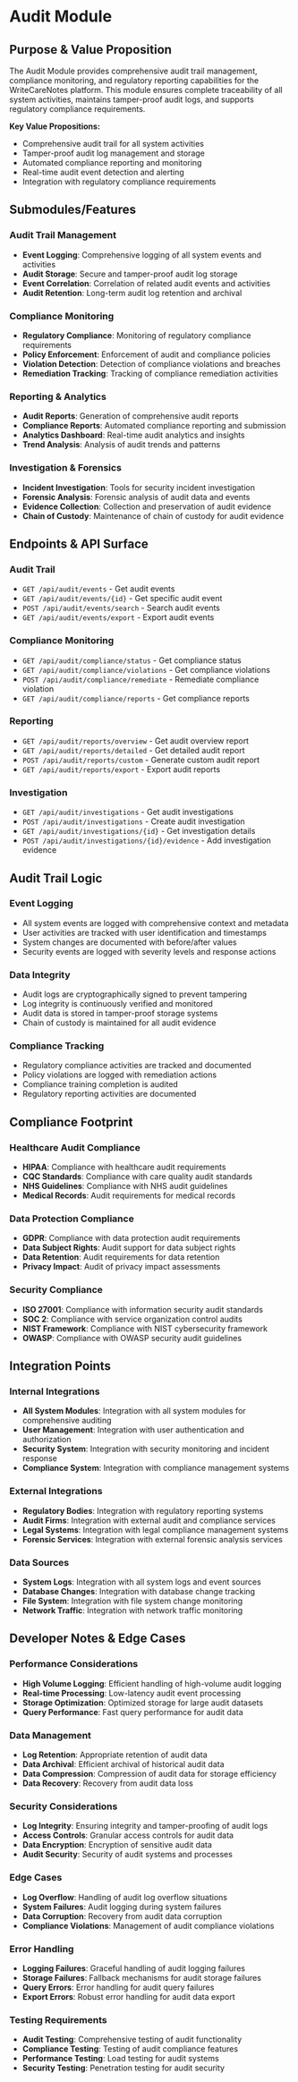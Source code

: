 # Audit Module

## Purpose & Value Proposition

The Audit Module provides comprehensive audit trail management, compliance monitoring, and regulatory reporting capabilities for the WriteCareNotes platform. This module ensures complete traceability of all system activities, maintains tamper-proof audit logs, and supports regulatory compliance requirements.

**Key Value Propositions:**
- Comprehensive audit trail for all system activities
- Tamper-proof audit log management and storage
- Automated compliance reporting and monitoring
- Real-time audit event detection and alerting
- Integration with regulatory compliance requirements

## Submodules/Features

### Audit Trail Management
- **Event Logging**: Comprehensive logging of all system events and activities
- **Audit Storage**: Secure and tamper-proof audit log storage
- **Event Correlation**: Correlation of related audit events and activities
- **Audit Retention**: Long-term audit log retention and archival

### Compliance Monitoring
- **Regulatory Compliance**: Monitoring of regulatory compliance requirements
- **Policy Enforcement**: Enforcement of audit and compliance policies
- **Violation Detection**: Detection of compliance violations and breaches
- **Remediation Tracking**: Tracking of compliance remediation activities

### Reporting & Analytics
- **Audit Reports**: Generation of comprehensive audit reports
- **Compliance Reports**: Automated compliance reporting and submission
- **Analytics Dashboard**: Real-time audit analytics and insights
- **Trend Analysis**: Analysis of audit trends and patterns

### Investigation & Forensics
- **Incident Investigation**: Tools for security incident investigation
- **Forensic Analysis**: Forensic analysis of audit data and events
- **Evidence Collection**: Collection and preservation of audit evidence
- **Chain of Custody**: Maintenance of chain of custody for audit evidence

## Endpoints & API Surface

### Audit Trail
- `GET /api/audit/events` - Get audit events
- `GET /api/audit/events/{id}` - Get specific audit event
- `POST /api/audit/events/search` - Search audit events
- `GET /api/audit/events/export` - Export audit events

### Compliance Monitoring
- `GET /api/audit/compliance/status` - Get compliance status
- `GET /api/audit/compliance/violations` - Get compliance violations
- `POST /api/audit/compliance/remediate` - Remediate compliance violation
- `GET /api/audit/compliance/reports` - Get compliance reports

### Reporting
- `GET /api/audit/reports/overview` - Get audit overview report
- `GET /api/audit/reports/detailed` - Get detailed audit report
- `POST /api/audit/reports/custom` - Generate custom audit report
- `GET /api/audit/reports/export` - Export audit reports

### Investigation
- `GET /api/audit/investigations` - Get audit investigations
- `POST /api/audit/investigations` - Create audit investigation
- `GET /api/audit/investigations/{id}` - Get investigation details
- `POST /api/audit/investigations/{id}/evidence` - Add investigation evidence

## Audit Trail Logic

### Event Logging
- All system events are logged with comprehensive context and metadata
- User activities are tracked with user identification and timestamps
- System changes are documented with before/after values
- Security events are logged with severity levels and response actions

### Data Integrity
- Audit logs are cryptographically signed to prevent tampering
- Log integrity is continuously verified and monitored
- Audit data is stored in tamper-proof storage systems
- Chain of custody is maintained for all audit evidence

### Compliance Tracking
- Regulatory compliance activities are tracked and documented
- Policy violations are logged with remediation actions
- Compliance training completion is audited
- Regulatory reporting activities are documented

## Compliance Footprint

### Healthcare Audit Compliance
- **HIPAA**: Compliance with healthcare audit requirements
- **CQC Standards**: Compliance with care quality audit standards
- **NHS Guidelines**: Compliance with NHS audit guidelines
- **Medical Records**: Audit requirements for medical records

### Data Protection Compliance
- **GDPR**: Compliance with data protection audit requirements
- **Data Subject Rights**: Audit support for data subject rights
- **Data Retention**: Audit requirements for data retention
- **Privacy Impact**: Audit of privacy impact assessments

### Security Compliance
- **ISO 27001**: Compliance with information security audit standards
- **SOC 2**: Compliance with service organization control audits
- **NIST Framework**: Compliance with NIST cybersecurity framework
- **OWASP**: Compliance with OWASP security audit guidelines

## Integration Points

### Internal Integrations
- **All System Modules**: Integration with all system modules for comprehensive auditing
- **User Management**: Integration with user authentication and authorization
- **Security System**: Integration with security monitoring and incident response
- **Compliance System**: Integration with compliance management systems

### External Integrations
- **Regulatory Bodies**: Integration with regulatory reporting systems
- **Audit Firms**: Integration with external audit and compliance services
- **Legal Systems**: Integration with legal compliance management systems
- **Forensic Services**: Integration with external forensic analysis services

### Data Sources
- **System Logs**: Integration with all system logs and event sources
- **Database Changes**: Integration with database change tracking
- **File System**: Integration with file system change monitoring
- **Network Traffic**: Integration with network traffic monitoring

## Developer Notes & Edge Cases

### Performance Considerations
- **High Volume Logging**: Efficient handling of high-volume audit logging
- **Real-time Processing**: Low-latency audit event processing
- **Storage Optimization**: Optimized storage for large audit datasets
- **Query Performance**: Fast query performance for audit data

### Data Management
- **Log Retention**: Appropriate retention of audit data
- **Data Archival**: Efficient archival of historical audit data
- **Data Compression**: Compression of audit data for storage efficiency
- **Data Recovery**: Recovery from audit data loss

### Security Considerations
- **Log Integrity**: Ensuring integrity and tamper-proofing of audit logs
- **Access Controls**: Granular access controls for audit data
- **Data Encryption**: Encryption of sensitive audit data
- **Audit Security**: Security of audit systems and processes

### Edge Cases
- **Log Overflow**: Handling of audit log overflow situations
- **System Failures**: Audit logging during system failures
- **Data Corruption**: Recovery from audit data corruption
- **Compliance Violations**: Management of audit compliance violations

### Error Handling
- **Logging Failures**: Graceful handling of audit logging failures
- **Storage Failures**: Fallback mechanisms for audit storage failures
- **Query Errors**: Error handling for audit query failures
- **Export Errors**: Robust error handling for audit data export

### Testing Requirements
- **Audit Testing**: Comprehensive testing of audit functionality
- **Compliance Testing**: Testing of audit compliance features
- **Performance Testing**: Load testing for audit systems
- **Security Testing**: Penetration testing for audit security